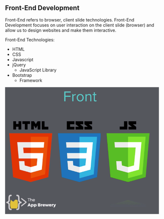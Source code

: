 ## Front-End Development

Front-End refers to browser, client slide technologies. Front-End Development focuses on user interaction on the client slide (browser) and allow us to design websites and make them interactive.

Front-End Technologies:

- HTML
- CSS
- Javascript
- jQuery
  - JavaScript Library
- Bootstrap
  - Framework

![image](images/front_end.png)
